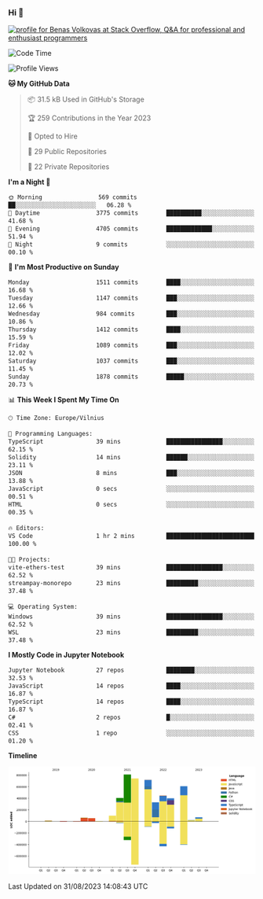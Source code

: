 ### Hi 👋
<a href="https://stackoverflow.com/users/14954249/benas-volkovas"><img src="https://stackoverflow.com/users/flair/14954249.png?theme=dark" width="208" height="58" alt="profile for Benas Volkovas at Stack Overflow, Q&amp;A for professional and enthusiast programmers" title="profile for Benas Volkovas at Stack Overflow, Q&amp;A for professional and enthusiast programmers"></a>

<!--START_SECTION:waka-->
![Code Time](http://img.shields.io/badge/Code%20Time-1%2C546%20hrs%2022%20mins-blue)

![Profile Views](http://img.shields.io/badge/Profile%20Views-0-blue)

**🐱 My GitHub Data** 

> 📦 31.5 kB Used in GitHub's Storage 
 > 
> 🏆 259 Contributions in the Year 2023
 > 
> 💼 Opted to Hire
 > 
> 📜 29 Public Repositories 
 > 
> 🔑 22 Private Repositories 
 > 
**I'm a Night 🦉** 

```text
🌞 Morning                569 commits         ██░░░░░░░░░░░░░░░░░░░░░░░   06.28 % 
🌆 Daytime                3775 commits        ██████████░░░░░░░░░░░░░░░   41.68 % 
🌃 Evening                4705 commits        █████████████░░░░░░░░░░░░   51.94 % 
🌙 Night                  9 commits           ░░░░░░░░░░░░░░░░░░░░░░░░░   00.10 % 
```
📅 **I'm Most Productive on Sunday** 

```text
Monday                   1511 commits        ████░░░░░░░░░░░░░░░░░░░░░   16.68 % 
Tuesday                  1147 commits        ███░░░░░░░░░░░░░░░░░░░░░░   12.66 % 
Wednesday                984 commits         ███░░░░░░░░░░░░░░░░░░░░░░   10.86 % 
Thursday                 1412 commits        ████░░░░░░░░░░░░░░░░░░░░░   15.59 % 
Friday                   1089 commits        ███░░░░░░░░░░░░░░░░░░░░░░   12.02 % 
Saturday                 1037 commits        ███░░░░░░░░░░░░░░░░░░░░░░   11.45 % 
Sunday                   1878 commits        █████░░░░░░░░░░░░░░░░░░░░   20.73 % 
```


📊 **This Week I Spent My Time On** 

```text
🕑︎ Time Zone: Europe/Vilnius

💬 Programming Languages: 
TypeScript               39 mins             ████████████████░░░░░░░░░   62.15 % 
Solidity                 14 mins             ██████░░░░░░░░░░░░░░░░░░░   23.11 % 
JSON                     8 mins              ███░░░░░░░░░░░░░░░░░░░░░░   13.88 % 
JavaScript               0 secs              ░░░░░░░░░░░░░░░░░░░░░░░░░   00.51 % 
HTML                     0 secs              ░░░░░░░░░░░░░░░░░░░░░░░░░   00.35 % 

🔥 Editors: 
VS Code                  1 hr 2 mins         █████████████████████████   100.00 % 

🐱‍💻 Projects: 
vite-ethers-test         39 mins             ████████████████░░░░░░░░░   62.52 % 
streampay-monorepo       23 mins             █████████░░░░░░░░░░░░░░░░   37.48 % 

💻 Operating System: 
Windows                  39 mins             ████████████████░░░░░░░░░   62.52 % 
WSL                      23 mins             █████████░░░░░░░░░░░░░░░░   37.48 % 
```

**I Mostly Code in Jupyter Notebook** 

```text
Jupyter Notebook         27 repos            ████████░░░░░░░░░░░░░░░░░   32.53 % 
JavaScript               14 repos            ████░░░░░░░░░░░░░░░░░░░░░   16.87 % 
TypeScript               14 repos            ████░░░░░░░░░░░░░░░░░░░░░   16.87 % 
C#                       2 repos             █░░░░░░░░░░░░░░░░░░░░░░░░   02.41 % 
CSS                      1 repo              ░░░░░░░░░░░░░░░░░░░░░░░░░   01.20 % 
```



**Timeline**

![Lines of Code chart](https://raw.githubusercontent.com/BenasVolkovas/BenasVolkovas/main/assets/bar_graph.png)


 Last Updated on 31/08/2023 14:08:43 UTC
<!--END_SECTION:waka-->
